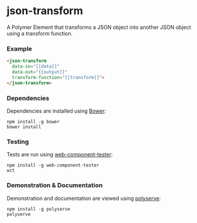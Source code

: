 # json-transform

A Polymer Element that transforms a JSON object into another JSON object using a transform function.

### Example
```html
<json-transform
  data-in="[[data]]"
  data-out="{{output}}"
  transform-function="[[transform]]">
</json-transform>
```

### Dependencies

Dependencies are installed using [Bower](http://bower.io/):

    npm install -g bower
    bower install

### Testing

Tests are run using [web-component-tester](https://github.com/Polymer/web-component-tester):

    npm install -g web-component-tester
    wct

### Demonstration & Documentation

Demonstration and documentation are viewed using [polyserve](https://github.com/PolymerLabs/polyserve):

    npm install -g polyserve
    polyserve

